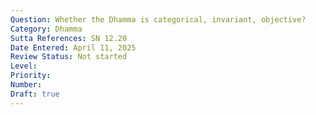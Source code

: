 ```yaml
---
Question: Whether the Dhamma is categorical, invariant, objective?
Category: Dhamma
Sutta References: SN 12.20
Date Entered: April 11, 2025
Review Status: Not started
Level: 
Priority: 
Number: 
Draft: true
---
```

